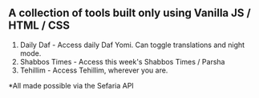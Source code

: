 ## A collection of tools built only using Vanilla JS / HTML / CSS
1. Daily Daf - Access daily Daf Yomi. Can toggle translations and night mode. 
2. Shabbos Times - Access this week's Shabbos Times / Parsha
3. Tehillim - Access Tehillim, wherever you are. 

*All made possible via the Sefaria API
